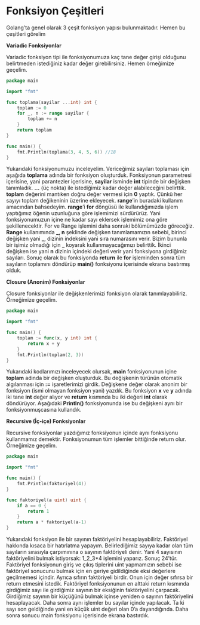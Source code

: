 # Fonksiyon Çeşitleri

Golang’ta genel olarak 3 çeşit fonksiyon yapısı bulunmaktadır. Hemen bu çeşitleri görelim

**Variadic Fonksiyonlar**

Variadic fonksiyon tipi ile fonksiyonumuza kaç tane değer girişi olduğunu belirtmeden istediğiniz kadar değer girebilirsiniz. Hemen örneğimize geçelim.

```go
package main

import "fmt"

func toplama(sayilar ...int) int {
	toplam := 0
	for _, n := range sayilar {
		toplam += n
	}
	return toplam
}

func main() {
	fmt.Println(toplama(3, 4, 5, 6)) //18
}
```

Yukarıdaki fonksiyonumuzu inceleyelim. Vericeğimiz sayıları toplaması için aşağıda **toplama** adında bir fonksiyon oluşturduk. Fonksiyonun parametresi içerisine, yani parantezler içerisine, **sayilar** isminde **int** tipinde bir değişken tanımladık. **…** \(üç nokta\) ile istediğimiz kadar değer alabileceğini belirttik. **toplam** değerini mantıken doğru değer vermesi için **0** yaptık. Çünkü her sayıyı toplam değikeninin üzerine ekleyecek. **range**’in buradaki kullanım amacından bahsedeyim. **range**’i **for** döngüsü ile kullandığımızda işlem yaptığımız öğenin uzunluğuna göre işlemimizi sürdürürüz. Yani fonksiyonumuzun içine ne kadar sayı eklersek işlemimiz ona göre şekillenecektir. For ve Range işlemini daha sonraki bölümümüzde göreceğiz. **Range** kullanımında **\_, n** şeklinde değişken tanımlamamızın sebebi, birinci değişken yani **\_**, dizinin indeksini yani sıra numarasını verir. Bizim bununla bir işimiz olmadığı için **\_** koyarak kullanmayacağımızı belirttik. İkinci değişken ise yani **n** dizinin içindeki değeri verir yani fonksiyona girdiğimiz sayıları. Sonuç olarak bu fonksiyonda **return** ile **for** işleminden sonra tüm sayıların toplamını döndürüp **main\(\)** fonksiyonu içerisinde ekrana bastırmış olduk.

**Closure \(Anonim\) Fonksiyonlar**

Closure fonksiyonlar ile değişkenlerimizi fonksiyon olarak tanımlayabiliriz. Örneğimize geçelim.

```go
package main

import "fmt"

func main() {
	toplam := func(x, y int) int {
		return x + y
	}
	fmt.Println(toplam(2, 3))
}
```

Yukarıdaki kodlarımızı inceleyecek olursak, **main** fonksiyonunun içine **toplam** adında bir değişken oluşturduk. Bu değişkenin türünün otomatik algılanması için **:=** işaretlerimizi girdik. Değişkene değer olarak anonim bir fonksiyon \(ismi olmayan fonksiyon yani\) yazdık. Bu fonksiyon **x** ve **y** adında iki tane **int** değer alıyor ve **return** kısmında bu iki değeri **int** olarak döndürüyor. Aşağıdaki **Println\(\)** fonksiyonunda ise bu değişkeni aynı bir fonksiyonmuşcasına kullandık.

**Recursive \(İç-içe\) Fonksiyonlar**

Recursive fonksiyonlar yazdığımız fonksiyonun içinde aynı fonksiyonu kullanmamız demektir. Fonksiyonumun tüm işlemler bittiğinde return olur. Örneğimize geçelim.

```go
package main

import "fmt"

func main() {
	fmt.Println(faktoriyel(4))
}

func faktoriyel(a uint) uint {
	if a == 0 {
		return 1
	}
	return a * faktoriyel(a-1)
}
```

Yukarıdaki fonksiyon ile bir sayının faktöriyelini hesaplayabiliriz. Faktöriyel hakkında kısaca bir hatırlatma yapayım. Belirlediğimiz sayıya kadar olan tüm sayıların sırasıyla çarpımınına o sayının faktöriyeli denir. Yani 4 sayısının faktöriyelini bulmak istiyorsak: 1_2_3\*4 işlemini yaparız. Sonuç 24’tür. Faktöriyel fonksiyonun giriş ve çıkış tiplerini uint yapmamızın sebebi ise faktöriyel sonucunu bulmak için en geriye gidildiğinde eksi değerlere geçilmemesi içindir. Ayrıca sıfırın faktöriyeli birdir. Onun için değer sıfırsa bir return etmesini istedik. Faktöriyel fonksiyonunun en alttaki return kısmında girdiğimiz sayı ile girdiğimiz sayının bir eksiğinin faktöriyelini çarpacak. Girdiğimiz sayının bir küçüğünü bulmak içinse yeniden o sayının faktöriyelini hesaplayacak. Daha sonra aynı işlemler bu sayılar içinde yapılacak. Ta ki sayı son geldiğinde yani en küçük uint değeri olan 0’a dayandığında. Daha sonra sonucu main fonksiyonu içerisinde ekrana bastırdık.

